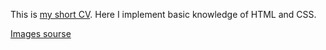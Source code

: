 This is [my short CV](https://rualt.github.io/). Here I implement basic knowledge of HTML and CSS.

[Images sourse](https://icon-icons.com/)

